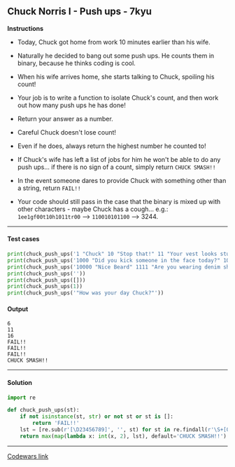 ## Chuck Norris I - Push ups - 7kyu

**Instructions**

- Today, Chuck got home from work 10 minutes earlier than his wife. 

- Naturally he decided to bang out some push ups. He counts them in binary, because he thinks coding is cool.

- When his wife arrives home, she starts talking to Chuck, spoiling his count! 

- Your job is to write a function to isolate Chuck's count, and then work out how many push ups he has done! 

- Return your answer as a number.

- Careful Chuck doesn't lose count! 

- Even if he does, always return the highest number he counted to! 

- If Chuck's wife has left a list of jobs for him he won't be able to do any push ups... if there is no sign of a count, simply return `CHUCK SMASH!!`

- In the event someone dares to provide Chuck with something other than a string, return `FAIL!!`

- Your code should still pass in the case that the binary is mixed up with other characters - maybe Chuck has a cough... e.g.: `1ee1gf00t10h1011tr00` --> `110010101100` --> 3244.

---

#### Test cases

```python
print(chuck_push_ups('1 "Chuck" 10 "Stop that!" 11 "Your vest looks stupid" 100 101 110'))
print(chuck_push_ups('1000 "Did you kick someone in the face today?" 1001 1010 "Will I be making dinner then?!" 1011 110'))
print(chuck_push_ups('10000 "Nice Beard" 1111 "Are you wearing denim shorts?" 1110 1101'))
print(chuck_push_ups(''))
print(chuck_push_ups([]))
print(chuck_push_ups(1))
print(chuck_push_ups('"How was your day Chuck?"'))
```

#### Output 

```
6
11
16
FAIL!!
FAIL!!
FAIL!!
CHUCK SMASH!!
```

---

#### Solution

```python
import re 

def chuck_push_ups(st): 
    if not isinstance(st, str) or not st or st is []: 
        return 'FAIL!!'
    lst = [re.sub(r'[\D23456789]', '', st) for st in re.findall(r'\S+[01]\S+', st)]
    return max(map(lambda x: int(x, 2), lst), default='CHUCK SMASH!!')
```

---

[Codewars link](https://www.codewars.com/kata/570564e838428f2eca001d73/)
